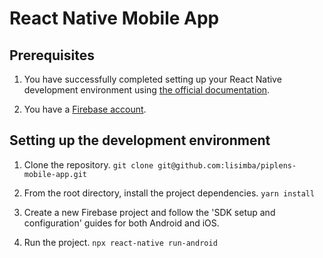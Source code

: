 # React Native Mobile App

## Prerequisites

1. You have successfully completed setting up your React Native development environment using [the official documentation](https://reactnative.dev/docs/environment-setup).

2. You have a [Firebase account](https://console.firebase.google.com/).

## Setting up the development environment

1. Clone the repository.
  `git clone git@github.com:lisimba/piplens-mobile-app.git`

2. From the root directory, install the project dependencies.
  `yarn install`

3. Create a new Firebase project and follow the 'SDK setup and configuration' guides for both Android and iOS.

4. Run the project.
  `npx react-native run-android`
